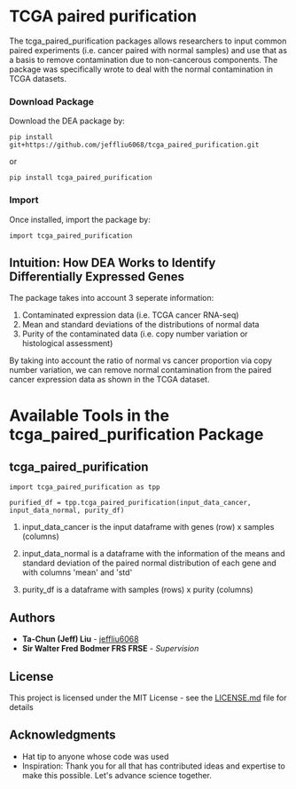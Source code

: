 # TCGA paired purification

The tcga_paired_purification packages allows researchers to input common paired experiments (i.e. cancer paired with normal samples) and use that as a basis to remove contamination due to non-cancerous components. The package was specifically wrote to deal with the normal contamination in TCGA datasets. 


### Download Package

Download the DEA package by:
```
pip install git+https://github.com/jeffliu6068/tcga_paired_purification.git
```
or 
```
pip install tcga_paired_purification
```

### Import

Once installed, import the package by: 

```
import tcga_paired_purification
```
## Intuition: How DEA Works to Identify Differentially Expressed Genes

The package takes into account 3 seperate information:

1) Contaminated expression data (i.e. TCGA cancer RNA-seq)
2) Mean and standard deviations of the distributions of normal data
3) Purity of the contaminated data (i.e. copy number variation or histological assessment)

By taking into account the ratio of normal vs cancer proportion via copy number variation, we can remove normal contamination from the paired cancer expression data as shown in the TCGA dataset.

# Available Tools in the tcga_paired_purification Package

## tcga_paired_purification

```
import tcga_paired_purification as tpp

purified_df = tpp.tcga_paired_purification(input_data_cancer, input_data_normal, purity_df)
```
1. input_data_cancer is the input dataframe with genes (row) x samples (columns)

2. input_data_normal is a dataframe with the information of the means and standard deviation of the paired normal distribution of each gene and with columns 'mean' and 'std' 

3. purity_df is a dataframe with samples (rows) x purity (columns)

## Authors

* **Ta-Chun (Jeff) Liu** - [jeffliu6068](https://github.com/jeffliu6068)
* **Sir Walter Fred Bodmer FRS FRSE** - *Supervision*

## License

This project is licensed under the MIT License - see the [LICENSE.md](LICENSE.md) file for details

## Acknowledgments

* Hat tip to anyone whose code was used
* Inspiration: Thank you for all that has contributed ideas and expertise to make this possible. Let's advance science together. 

